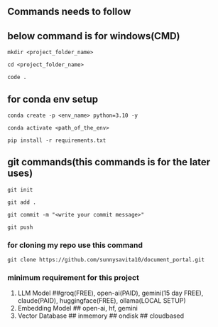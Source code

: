 ## Commands needs to follow

## below command is for windows(CMD)

```
mkdir <project_folder_name>
```

```
cd <project_folder_name>
```

```
code .
```

## for conda env setup

```
conda create -p <env_name> python=3.10 -y
```

```
conda activate <path_of_the_env>
```

```
pip install -r requirements.txt
```

## git commands(this commands is for the later uses)

```
git init
```

```
git add .
```

```
git commit -m "<write your commit message>"
```

```
git push
```
### for cloning my repo use this command

```
git clone https://github.com/sunnysavita10/document_portal.git
```


### minimum requirement for this project
1. LLM Model ##groq(FREE), open-ai(PAID), gemini(15 day FREE), claude(PAID), huggingface(FREE), ollama(LOCAL SETUP)
2. Embedding Model ## open-ai, hf, gemini
3. Vector Database ## inmemory ## ondisk ## cloudbased


